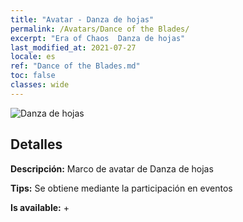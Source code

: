 ```yaml
---
title: "Avatar - Danza de hojas"
permalink: /Avatars/Dance of the Blades/
excerpt: "Era of Chaos  Danza de hojas"
last_modified_at: 2021-07-27
locale: es
ref: "Dance of the Blades.md"
toc: false
classes: wide
---
```

 ![Danza de hojas](/images/a/avatarFrame_26.png)

## Detalles

 **Descripción:** Marco de avatar de Danza de hojas 

 **Tips:** Se obtiene mediante la participación en eventos 

 **Is available:**  + 

